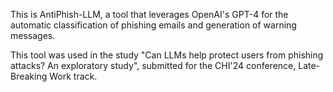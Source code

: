 This is AntiPhish-LLM, a tool that leverages OpenAI's GPT-4 for the automatic classification of phishing emails and generation of warning messages.

This tool was used in the study "Can LLMs help protect users from phishing attacks? An exploratory study", submitted for the CHI'24 conference, Late-Breaking Work track.

